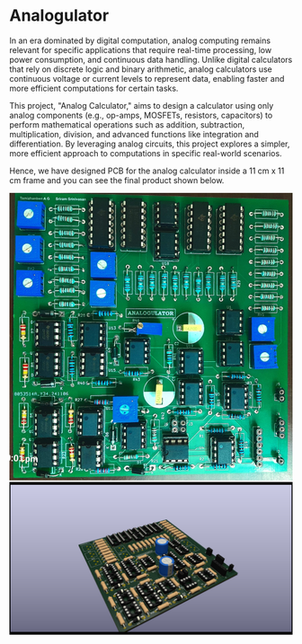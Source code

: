 # Analogulator

In an era dominated by digital computation, analog computing remains relevant for specific applications that require real-time processing, low power consumption, and continuous data handling. Unlike digital calculators that rely on discrete logic and binary arithmetic, analog calculators use continuous voltage or current levels to represent data, enabling faster and more efficient computations for certain tasks.

This project, "Analog Calculator," aims to design a calculator using only analog components (e.g., op-amps, MOSFETs, resistors, capacitors) to perform mathematical operations such as addition, subtraction, multiplication, division, and advanced functions like integration and differentiation. By leveraging analog circuits, this project explores a simpler, more efficient approach to computations in specific real-world scenarios.

Hence, we have designed PCB for the analog calculator inside a 11 cm x 11 cm frame and you can see the final product shown below.

![Analog Calculator Diagram](PCB_final.jpg)
![Analog Calculator Diagram](Rendered_image.png)
